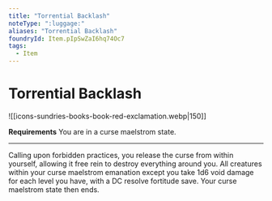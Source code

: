 ```yaml
---
title: "Torrential Backlash"
noteType: ":luggage:"
aliases: "Torrential Backlash"
foundryId: Item.pIpSwZaI6hq74Oc7
tags:
  - Item
---
```


# Torrential Backlash
![[icons-sundries-books-book-red-exclamation.webp|150]]

**Requirements** You are in a curse maelstrom state.

* * *

Calling upon forbidden practices, you release the curse from within yourself, allowing it free rein to destroy everything around you. All creatures within your curse maelstrom emanation except you take 1d6 void damage for each level you have, with a DC resolve fortitude save. Your curse maelstrom state then ends.
